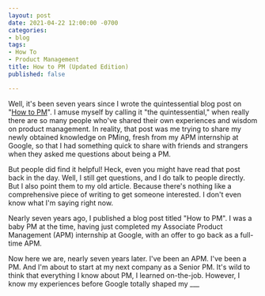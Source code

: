 ```yaml
---
layout: post
date: 2021-04-22 12:00:00 -0700
categories:
- blog
tags:
- How To
- Product Management
title: How to PM (Updated Edition)
published: false

---
```

Well, it's been seven years since I wrote the quintessential blog post on "[How to PM](https://www.alexsg.com/blog/2014/09/28/how-to-pm/)". I amuse myself by calling it "the quintessential," when really there are so many people who've shared their own experiences and wisdom on product management. In reality, that post was me trying to share my newly obtained knowledge on PMing, fresh from my APM internship at Google, so that I had something quick to share with friends and strangers when they asked me questions about being a PM. 

But people did find it helpful! Heck, even you might have read that post back in the day. Well, I still get questions, and I do talk to people directly. But I also point them to my old article. Because there's nothing like a comprehensive piece of writing to get someone interested. I don't even know what I'm saying right now.

Nearly seven years ago, I published a blog post titled "How to PM". I was a baby PM at the time, having just completed my Associate Product Management (APM) internship at Google, with an offer to go back as a full-time APM.

Now here we are, nearly seven years later. I've been an APM. I've been a PM. And I'm about to start at my next company as a Senior PM. It's wild to think that everything I know about PM, I learned on-the-job. However, I know my experiences before Google totally shaped my ___